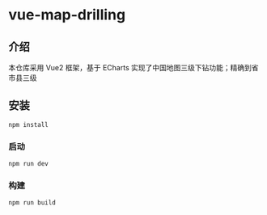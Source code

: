# vue-map-drilling

## 介绍
本仓库采用 Vue2 框架，基于 ECharts 实现了中国地图三级下钻功能；精确到省市县三级

## 安装
```
npm install
```

### 启动
```
npm run dev
```

### 构建
```
npm run build
```
